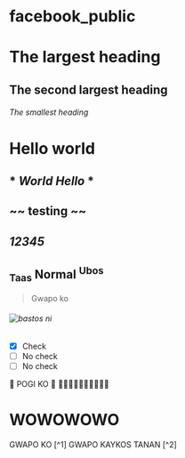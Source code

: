 # facebook_public
# The largest heading
## The second largest heading
###### The smallest heading
# **Hello world**
## * *World Hello* * 
## ~~ testing ~~
## ***12345***
## <sub>Taas</sub> Normal <sup>Ubos</sup>
 >Gwapo ko
###### ![bastos ni](https://i.natgeofe.com/n/4f5aaece-3300-41a4-b2a8-ed2708a0a27c/domestic-dog_thumb_4x3.jpg)

- [x] Check    
- [ ] No check
- [ ] No check

:smiling_face_with_three_hearts: POGI KO :smiling_face_with_three_hearts:
:triumph::triumph::triumph::triumph::triumph::triumph::triumph::triumph::triumph::triumph:


# WOWOWOWO

GWAPO KO [^1]
GWAPO KAYKOS TANAN [^2]
